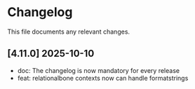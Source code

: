 # Changelog

This file documents any relevant changes.

## [4.11.0] 2025-10-10

- doc: The changelog is now mandatory for every release
- feat: relationalbone contexts now can handle formatstrings